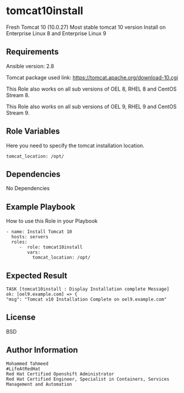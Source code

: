 tomcat10install
=========

Fresh Tomcat 10 (10.0.27) Most stable tomcat 10 version Install on Enterprise Linux 8 and Enterprise Linux 9

Requirements
------------

Ansible version: 2.8

Tomcat package used link: https://tomcat.apache.org/download-10.cgi

This Role also works on all sub versions of OEL 8, RHEL 8 and CentOS Stream 8.

This Role also works on all sub versions of OEL 9, RHEL 9 and CentOS Stream 9.

Role Variables
--------------

Here you need to specify the tomcat installation location.

    tomcat_location: /opt/

Dependencies
------------
No Dependencies

Example Playbook
----------------

How to use this Role in your Playbook

    - name: Install Tomcat 10
      hosts: servers
      roles:
         -  role: tomcat10install
            vars:
              tomcat_location: /opt/

Expected Result
---------------

    TASK [tomcat10install : Display Installation complete Message] 
    ok: [oel9.example.com] => {
    "msg": "Tomcat v10 Installation Complete on oel9.example.com"

License
-------

BSD

Author Information
------------------

    Mohammed Tahmeed
    #LifeAtRedHat
    Red Hat Certified Openshift Administrator
    Red Hat Certified Engineer, Specialist in Containers, Services Management and Automation
